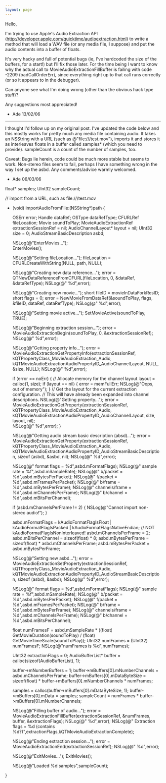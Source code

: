```yaml
---
layout: page
---
```




Hello,

I'm trying to use Apple's Audio Extraction API (http://developer.apple.com/quicktime/audioextraction.html) to write a method that will load a WAV file (or any media file, I suppose) and put the audio contents into a buffer of floats.

It's very hacky and full of potential bugs (ie, I've hardcoded the size of the buffers, for a start!) but I'll fix those later. For the time being I want to know why the actual call to MovieAudioExtractionFillBuffer is failing with code -2209 (badCallOrderErr), since everything right up to that call runs correctly (or so it appears to in the debugger).

Can anyone see what I'm doing wrong (other than the obvious hack type stuff)?

Any suggestions most appreciated!


- Ade 13/02/06

----

I thought I'd follow up on my original post. I've updated the code below and this mostly works for pretty much any media file containing audio. It takes an NSString with a URL (such as @"file:///test.mov"), imports it and stores it as interleaves floats in a buffer called samples* (which you need to provide). sampleCount is a count of the number of samples, too.

Caveat: Bugs lie herein, code could be much more stable but seems to work. Non-stereo files seem to fail, perhaps I have something wrong in the way I set up the asbd. Any comments/advice warmly welcomed.


- Ade 06/03/06

    

float* samples;
UInt32 sampleCount;

// import from a URL, such as file:///test.mov
- (void) importAudioFromFile:(NSString*)path {
	
	OSErr						error; 
	Handle						dataRef; 
	OSType						dataRefType; 
	CFURLRef					fileLocation;
	Movie						soundToPlay;
	MovieAudioExtractionRef		extractionSessionRef = nil;
	AudioChannelLayout*			layout			 = nil;
	UInt32						size				= 0;
	AudioStreamBasicDescription	asbd;

	NSLog(@"EnterMovies...");		
	EnterMovies();

	NSLog(@"Setting fileLocation...");
	fileLocation = CFURLCreateWithString(NULL, path, NULL);

	NSLog(@"Creating new data reference...");
	error = QTNewDataReferenceFromCFURL(fileLocation, 0, &dataRef, &dataRefType);
	NSLog(@"   %d",error);
	
	NSLog(@"Creating new movie...");
	short fileID = movieInDataForkResID; 
	short flags = 0; 
	error = NewMovieFromDataRef(&soundToPlay, flags, &fileID, dataRef, dataRefType);
	NSLog(@"   %d",error);

	NSLog(@"Setting movie active...");
	SetMovieActive(soundToPlay, TRUE);

	NSLog(@"Beginning extraction session...");
	error = MovieAudioExtractionBegin(soundToPlay, 0, &extractionSessionRef); 
	NSLog(@"   %d",error);

	NSLog(@"Getting property info...");
	error = MovieAudioExtractionGetPropertyInfo(extractionSessionRef,
			kQTPropertyClass_MovieAudioExtraction_Audio,
			kQTMovieAudioExtractionAudioPropertyID_AudioChannelLayout,
			NULL, &size, NULL);
	NSLog(@"   %d",error);
		
	if (error == noErr) {
		// Allocate memory for the channel layout
		layout = calloc(1, size);
		if (layout == nil) {
			error = memFullErr;
			NSLog(@"Oops, out of memory");
		}
		// Get the layout for the current extraction configuration.
		// This will have already been expanded into channel descriptions.
		NSLog(@"Getting property...");
		error = MovieAudioExtractionGetProperty(extractionSessionRef,
				kQTPropertyClass_MovieAudioExtraction_Audio,
				kQTMovieAudioExtractionAudioPropertyID_AudioChannelLayout,
				size, layout, nil);   
		NSLog(@"   %d",error);
	}
	
	NSLog(@"Getting audio stream basic description (absd)...");
	error = MovieAudioExtractionGetProperty(extractionSessionRef,
			kQTPropertyClass_MovieAudioExtraction_Audio,
			kQTMovieAudioExtractionAudioPropertyID_AudioStreamBasicDescription,
			sizeof (asbd), &asbd, nil);
	NSLog(@"   %d",error);
	
	NSLog(@"   format flags   = %d",asbd.mFormatFlags);
	NSLog(@"   sample rate    = %f",asbd.mSampleRate);
	NSLog(@"   b/packet       = %d",asbd.mBytesPerPacket);
	NSLog(@"   f/packet       = %d",asbd.mFramesPerPacket);
	NSLog(@"   b/frame        = %d",asbd.mBytesPerFrame);
	NSLog(@"   channels/frame = %d",asbd.mChannelsPerFrame);
	NSLog(@"   b/channel      = %d",asbd.mBitsPerChannel);
	
	if (asbd.mChannelsPerFrame != 2) {
		NSLog(@"Cannot import non-stereo audio!");
	}
	
	asbd.mFormatFlags = kAudioFormatFlagIsFloat |
						kAudioFormatFlagIsPacked |
						kAudioFormatFlagsNativeEndian; // NOT kAudioFormatFlagIsNonInterleaved!
	asbd.mChannelsPerFrame = 2;
	asbd.mBitsPerChannel = sizeof(float) * 8;
	asbd.mBytesPerFrame = sizeof(float) * asbd.mChannelsPerFrame;
	asbd.mBytesPerPacket = asbd.mBytesPerFrame;

	NSLog(@"Setting new asbd...");
	error = MovieAudioExtractionSetProperty(extractionSessionRef,
			kQTPropertyClass_MovieAudioExtraction_Audio,
			kQTMovieAudioExtractionAudioPropertyID_AudioStreamBasicDescription,
			sizeof (asbd), &asbd);
	NSLog(@"   %d",error);
	
	
	NSLog(@"   format flags   = %d",asbd.mFormatFlags);
	NSLog(@"   sample rate    = %f",asbd.mSampleRate);
	NSLog(@"   b/packet       = %d",asbd.mBytesPerPacket);
	NSLog(@"   f/packet       = %d",asbd.mFramesPerPacket);
	NSLog(@"   b/frame        = %d",asbd.mBytesPerFrame);
	NSLog(@"   channels/frame = %d",asbd.mChannelsPerFrame);
	NSLog(@"   b/channel      = %d",asbd.mBitsPerChannel);

	float				numFramesF = asbd.mSampleRate * ((float) GetMovieDuration(soundToPlay) / (float) GetMovieTimeScale(soundToPlay));
	UInt32				numFrames				= (UInt32) numFramesF;
	NSLog(@"numFrames is %d",numFrames);

	UInt32				extractionFlags			= 0;
	AudioBufferList*	buffer					= calloc(sizeof(AudioBufferList), 1);

	buffer->mNumberBuffers = 1;
	buffer->mBuffers[0].mNumberChannels = asbd.mChannelsPerFrame;
	buffer->mBuffers[0].mDataByteSize = sizeof(float) * buffer->mBuffers[0].mNumberChannels * numFrames;
	
	samples = calloc(buffer->mBuffers[0].mDataByteSize, 1);
	buffer->mBuffers[0].mData = samples;
	sampleCount = numFrames * buffer->mBuffers[0].mNumberChannels;
		
	NSLog(@"Filling buffer of audio...");
	error = MovieAudioExtractionFillBuffer(extractionSessionRef, &numFrames, buffer, &extractionFlags);
	NSLog(@"   %d",error);
	NSLog(@"   Extraction flags = %d (contains %d?)",extractionFlags,kQTMovieAudioExtractionComplete);
 	
	NSLog(@"Ending extraction session...");
	error = MovieAudioExtractionEnd(extractionSessionRef);
	NSLog(@"   %d",error);

	NSLog(@"ExitMovies...");
	ExitMovies();

	NSLog(@"Loaded %d samples",sampleCount);

}

